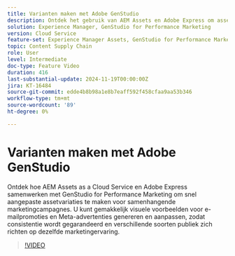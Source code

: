 ```yaml
---
title: Varianten maken met Adobe GenStudio
description: Ontdek het gebruik van AEM Assets en Adobe Express om assetvariaties te maken die u kunt gebruiken in e-mailadvertenties en Meta-advertenties om dezelfde marketingervaring te promoten.
solution: Experience Manager, GenStudio for Performance Marketing
version: Cloud Service
feature-set: Experience Manager Assets, GenStudio for Performance Marketing
topic: Content Supply Chain
role: User
level: Intermediate
doc-type: Feature Video
duration: 416
last-substantial-update: 2024-11-19T00:00:00Z
jira: KT-16484
source-git-commit: edde4b8b98a1e8b7eaff592f458cfaa9aa53b346
workflow-type: tm+mt
source-wordcount: '89'
ht-degree: 0%

---
```



# Varianten maken met Adobe GenStudio

Ontdek hoe AEM Assets as a Cloud Service en Adobe Express samenwerken met GenStudio for Performance Marketing om snel aangepaste assetvariaties te maken voor samenhangende marketingcampagnes. U kunt gemakkelijk visuele voorbeelden voor e-mailpromoties en Meta-advertenties genereren en aanpassen, zodat consistentie wordt gegarandeerd en verschillende soorten publiek zich richten op dezelfde marketingervaring.

>[!VIDEO](https://video.tv.adobe.com/v/3439266/?learn=on)
